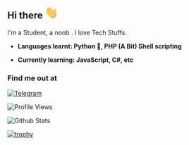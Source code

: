 ## Hi there <img src="https://raw.githubusercontent.com/ABSphreak/ABSphreak/master/gifs/Hi.gif" width="30px">

I'm a Student, a noob . I love Tech Stuffs.

- **Languages learnt: Python :snake:, PHP (A Bit) Shell scripting**
 
- **Currently learning: JavaScript, C#, etc**

### Find me out at
[![Telegram](https://img.shields.io/badge/telegram-1b77FF.svg?style=for-the-badge&logo=telegram)](https://t.me/vixen_23)

![Profile Views](https://hits.seeyoufarm.com/api/count/incr/badge.svg?url=https://github.com/spechide/&title=Profile%20Views)

![Github Stats](https://github-readme-stats.vercel.app/api?username=pr13260&show_icons=true&title_color=fff&icon_color=79ff97&text_color=9f9f9f&bg_color=151515)

[![trophy](https://github-profile-trophy.vercel.app/?username=ryo-ma&theme=monokai)](https://github.com/ryo-ma/github-profile-trophy)
